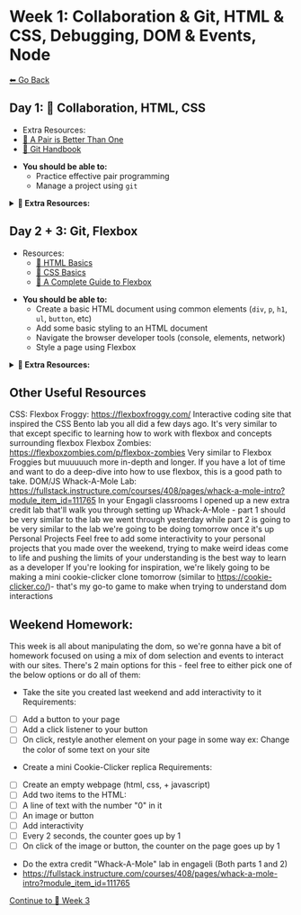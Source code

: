 # Week 1: Collaboration & Git, HTML & CSS, Debugging, DOM & Events, Node

[⬅ Go Back](README.md)

## Day 1: 👥 Collaboration, HTML, CSS

- Extra Resources:
- [📖 A Pair is Better Than One][pair-better]
- [📖 Git Handbook][git-handbook]

[git-handbook]: https://guides.github.com/introduction/git-handbook/
[pair-better]: https://hackernoon.com/a-pair-is-better-than-one-e9d4514add9f

- **You should be able to:**
  - Practice effective pair programming
  - Manage a project using `git`

**<details><summary>📎 Extra Resources:</summary>**
- [Git Book](https://git-scm.com/book/en/v2/Getting-Started-Git-Basics)
- [GitHub: Git Cheat Sheet](https://github.github.com/training-kit/downloads/github-git-cheat-sheet.pdf)
- [Centralized vs Distributed Version Control Systems (CVCS vs DVCS)](https://scmquest.com/centralized-vs-distributed-version-control-systems)
- [Git: Customizing Git - Git Configuration](https://git-scm.com/book/en/v2/Customizing-Git-Git-Configuration)
- [Stackoverflow: `git branch BRANCH_NAME` vs. `git checkout -b BRANCH_NAME`](https://stackoverflow.com/questions/7987687/what-is-the-difference-between-git-branch-and-git-checkout-b/7987711#7987711)
- [Git Without Github: Private Repositories](https://catxmachina.xyz/git-without-github/private-repos/)
- [Atlassian: Git merge conflicts](https://www.atlassian.com/git/tutorials/using-branches/merge-conflicts)
- [freeCodeCamp: How to Delete a Git Branch Both Locally and Remotely](https://www.freecodecamp.org/news/how-to-delete-a-git-branch-both-locally-and-remotely/)
- [Checkersaga: Google and GitHub will stop using terms like ‘master and slave’ or ‘blacklist’ in their code](https://checkersaga.com/google-and-github-will-stop-using-terms-like-master-and-slave-or-blacklist-in-their-code/48456/)

</details>

## Day 2 + 3: Git, Flexbox

- Resources:
  - [📖 HTML Basics][html-basics]
  - [📖 CSS Basics][css-basics]
  - [📖 A Complete Guide to Flexbox][flexbox-complete-guide]

[html-basics]: https://developer.mozilla.org/en-US/docs/Learn/Getting_started_with_the_web/HTML_basics
[css-basics]: https://developer.mozilla.org/en-US/docs/Learn/Getting_started_with_the_web/CSS_basics
[flexbox-complete-guide]: https://css-tricks.com/snippets/css/a-guide-to-flexbox/

- **You should be able to:**
  - Create a basic HTML document using common elements (`div`, `p`, `h1`, `ul`, `button`, etc)
  - Add some basic styling to an HTML document
  - Navigate the browser developer tools (console, elements, network)
  - Style a page using Flexbox

**<details><summary>📎 Extra Resources:</summary>**

- [Calculate Specificity][specificity-calc]
- [Calculate Specificity v2][specificity-calc2]
- [REM vs EM vs PX][rem-em-px]
- [CSS Units Ultimate Guide][css-units]
- [CSS Grow][css-grow]
- [CSS Center][css-center]
- [Colorful Flexbox][flexbox-color]
- [FlexBox Froggy][flexbox-froggy]
- [Flexbox Froggy Level 24 Walkthrough][vid-flexbox-froggy] >> Spoiler alert!
- [FlexBox in 10 Minutes][flexbox-ten-minutes]

[specificity-calc]: https://slicejack.com/quick-guide-to-css-specificity/
[specificity-calc2]: https://css-tricks.com/specifics-on-css-specificity/
[rem-em-px]: https://engageinteractive.co.uk/blog/em-vs-rem-vs-px
[css-units]: https://blog.alexdevero.com/css-units-ultimate-guide/
[css-grow]: https://css-tricks.com/flex-grow-is-weird/
[css-center]: https://css-tricks.com/centering-css-complete-guide/
[flexbox-color]: https://medium.freecodecamp.org/even-more-about-how-flexbox-works-explained-in-big-colorful-animated-gifs-a5a74812b053
[flexbox-froggy]: https://flexboxfroggy.com/
[vid-flexbox-froggy]: https://youtu.be/D8V74OeZm5Y
[flexbox-ten-minutes]: https://medium.freecodecamp.org/flexbox-in-10-minutes-7295497804ed

</details>

## Other Useful Resources
CSS:
Flexbox Froggy: https://flexboxfroggy.com/
Interactive coding site that inspired the CSS Bento lab you all did a few days ago. It's very similar to that except specific to learning how to work with flexbox and concepts surrounding flexbox
Flexbox Zombies: https://flexboxzombies.com/p/flexbox-zombies
Very similar to Flexbox Froggies but muuuuuch more in-depth and longer. If you have a lot of time and want to do a deep-dive into how to use flexbox, this is a good path to take.
DOM/JS
Whack-A-Mole Lab: https://fullstack.instructure.com/courses/408/pages/whack-a-mole-intro?module_item_id=111765
In your Engagli classrooms I opened up a new extra credit lab that'll walk you through setting up Whack-A-Mole - part 1 should be very similar to the lab we went through yesterday while part 2 is going to be very similar to the lab we're going to be doing tomorrow once it's up
Personal Projects
Feel free to add some interactivity to your personal projects that you made over the weekend, trying to make weird ideas come to life and pushing the limits of your understanding is the best way to learn as a developer
If you're looking for inspiration, we're likely going to be making a mini cookie-clicker clone tomorrow (similar to https://cookie-clicker.co/)- that's my go-to game to make when trying to understand dom interactions

## Weekend Homework:
This week is all about manipulating the dom, so we're gonna have a bit of homework focused on using a mix of dom selection and events to interact with our sites. There's 2 main options for this - feel free to either pick one of the below options or do all of them:

- Take the site you created last weekend and add interactivity to it
Requirements:
- [ ] Add a button to your page
- [ ] Add a click listener to your button
- [ ] On click, restyle another element on your page in some way
ex: Change the color of some text on your site

- Create a mini Cookie-Clicker replica
Requirements:
- [ ] Create an empty webpage (html, css, + javascript)
- [ ] Add two items to the HTML:
- [ ] A line of text with the number "0" in it
- [ ] An image or button
- [ ] Add interactivity
- [ ] Every 2 seconds, the counter goes up by 1
- [ ] On click of the image or button, the counter on the page goes up by 1

- Do the extra credit "Whack-A-Mole" lab in engageli (Both parts 1 and 2)
- https://fullstack.instructure.com/courses/408/pages/whack-a-mole-intro?module_item_id=111765

[Continue to 📆 Week 3](../week3/SUMMARY.md)
